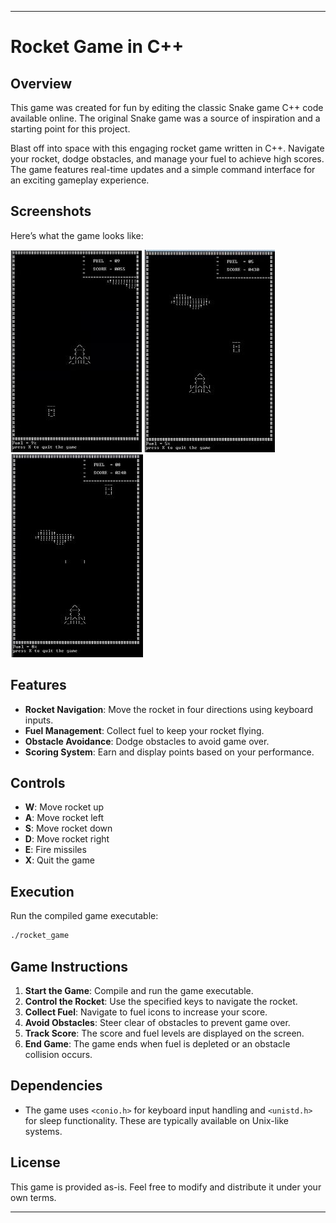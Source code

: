

---

# Rocket Game in C++

## Overview

This game was created for fun by editing the classic Snake game C++ code available online. The original Snake game was a source of inspiration and a starting point for this project.

Blast off into space with this engaging rocket game written in C++. Navigate your rocket, dodge obstacles, and manage your fuel to achieve high scores. The game features real-time updates and a simple command interface for an exciting gameplay experience.

## Screenshots

Here’s what the game looks like:

![Gameplay Screenshot](ss1.JPG)
![Gameplay Screenshot](ss2.JPG)
![Gameplay Screenshot](ss3.JPG)

## Features

- **Rocket Navigation**: Move the rocket in four directions using keyboard inputs.
- **Fuel Management**: Collect fuel to keep your rocket flying.
- **Obstacle Avoidance**: Dodge obstacles to avoid game over.
- **Scoring System**: Earn and display points based on your performance.

## Controls

- **W**: Move rocket up
- **A**: Move rocket left
- **S**: Move rocket down
- **D**: Move rocket right
- **E**: Fire missiles
- **X**: Quit the game



## Execution

Run the compiled game executable:

```bash
./rocket_game
```

## Game Instructions

1. **Start the Game**: Compile and run the game executable.
2. **Control the Rocket**: Use the specified keys to navigate the rocket.
3. **Collect Fuel**: Navigate to fuel icons to increase your score.
4. **Avoid Obstacles**: Steer clear of obstacles to prevent game over.
5. **Track Score**: The score and fuel levels are displayed on the screen.
6. **End Game**: The game ends when fuel is depleted or an obstacle collision occurs.

## Dependencies

- The game uses `<conio.h>` for keyboard input handling and `<unistd.h>` for sleep functionality. These are typically available on Unix-like systems.


## License

This game is provided as-is. Feel free to modify and distribute it under your own terms.

---
